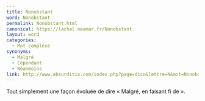 ```yaml
---
title: Nonobstant
word: Nonobstant
permalink: Nonobstant.html
canonical: https://lachal.neamar.fr/Nonobstant
layout: word
categories:
  - Mot complexe
synonyms:
  - Malgré
  - Cependant
  - Néanmoins
link: http://www.absurditis.com/index.php?page=dico&lettre=N&mot=Nonobstant
---
```


Tout simplement une façon évoluée de dire « Malgré, en faisant fi de ».

